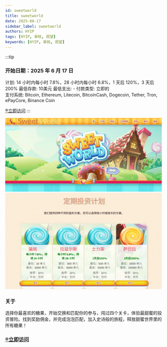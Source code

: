 ```yaml
---
id: sweetworld
title: sweetworld
date: 2025-08-17
sidebar_label: sweetworld
authors: HYIP
tags: [HYIP, 审核, 观望]
keywords: [HYIP, 审核, 观望]
---
```


:::tip

### 开始日期：2025 年 6 月 17 日
计划: 14 小时内每小时 7.8%，28 小时内每小时 6.8%，1 天后 120%，3 天后 200%
最低存款: 10美元 
最低支出: -
付款类型: 立即的   
支付系统: Bitcoin, Ethereum, Litecoin, BitcoinCash, Dogecoin, Tether, Tron, ePayCore, Binance Coin

[®️立即访问](https://sweetworld.top/ru/?w=sw549955)
:::

![sweet01](sweetworld.assets/image-sweet01.png)
![sweet02](sweetworld.assets/image-sweet02.png)

### 关于
选择你最喜欢的糖果，开始交换和匹配你的参与，闯过四个关卡，体验最甜蜜的投资冒险。找到奖励佣金，并完成泡泡匹配，加入史诗般的旅程，释放甜蜜世界里的所有糖果！



### [®️立即访问](https://sweetworld.top/ru/?w=sw549955)


